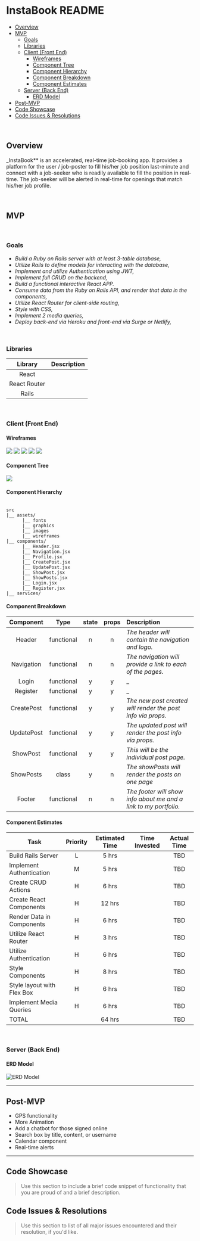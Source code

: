 # InstaBook README <!-- omit in toc -->



- [Overview](#overview)
- [MVP](#mvp)
  - [Goals](#goals)
  - [Libraries](#libraries)
  - [Client (Front End)](#client-front-end)
    - [Wireframes](#wireframes)
    - [Component Tree](#component-tree)
    - [Component Hierarchy](#component-hierarchy)
    - [Component Breakdown](#component-breakdown)
    - [Component Estimates](#component-estimates)
  - [Server (Back End)](#server-back-end)
    - [ERD Model](#erd-model)
- [Post-MVP](#post-mvp)
- [Code Showcase](#code-showcase)
- [Code Issues & Resolutions](#code-issues--resolutions)

<br>

## Overview

_InstaBook** is an accelerated, real-time job-booking app.  It provides a platform for the user / job-poster to fill his/her job position last-minute and connect with a job-seeker who is readily available to fill the position in real-time.  The job-seeker will be alerted in real-time for openings that match his/her job profile.


<br>

## MVP

<br>

### Goals

- _Build a Ruby on Rails server with at least 3-table database,_
- _Utilize Rails to define models for interacting with the database,_
- _Implement and utilize Authentication using JWT,_
- _Implement full CRUD on the backend,_
- _Build a functional interactive React APP._
- _Consume data from the Ruby on Rails API, and render that data in the components,_
- _Utilize React Router for client-side routing,_
- _Style with CSS,_
- _Implement 2 media queries,_
- _Deploy back-end via Heroku and front-end via Surge or Netlify,_

<br>

### Libraries

|     Library      | Description                                |
| :--------------: | :----------------------------------------- |
|      React       |                                            |
|   React Router   |                                            |
|      Rails       |                                            |


<br>

### Client (Front End)

#### Wireframes


<img src="https://i.imgur.com/C2Ajwxh.png" />

<img src="https://i.imgur.com/rFLihDw.png" />

<img src="https://i.imgur.com/BgAjxsL.png" />

<img src="https://i.imgur.com/L9sRHtI.png" />

<img src="https://i.imgur.com/gplokjc.png" />

#### Component Tree

<img src="https://i.imgur.com/OVEpjg3.png" />

#### Component Hierarchy

``` structure

src
|__ assets/
      |__ fonts
      |__ graphics
      |__ images
      |__ wireframes
|__ components/
      |__ Header.jsx
      |__ Navigation.jsx
      |__ Profile.jsx
      |__ CreatePost.jsx
      |__ UpdatePost.jsx
      |__ ShowPost.jsx
      |__ ShowPosts.jsx
      |__ Login.jsx
      |__ Register.jsx
|__ services/

```

#### Component Breakdown


|  Component   |    Type    | state | props | Description                                                      |
| :----------: | :--------: | :---: | :---: | :--------------------------------------------------------------- |
|    Header    | functional |   n   |   n   | _The header will contain the navigation and logo._               |
|  Navigation  | functional |   n   |   n   | _The navigation will provide a link to each of the pages._       |
|  Login       | functional |   y   |   y   | _                                                                |
|  Register    | functional |   y   |   y   | _                                                                |
|  CreatePost  | functional |   y   |   y   | _The new post created will render the post info via props._      |
|  UpdatePost  | functional |   y   |   y   | _The updated post  will render the post info via props._         |
|  ShowPost    | functional |   y   |   y   | _This will be the individual post page._                         |
|  ShowPosts   |   class    |   y   |   n   | _The showPosts will render the posts on one page_                |
|    Footer    | functional |   n   |   n   | _The footer will show info about me and a link to my portfolio._ |

#### Component Estimates

| Task                      | Priority | Estimated Time | Time Invested | Actual Time |
| ----------------------    | :------: | :------------: | :-----------: | :---------: |
| Build Rails Server        |    L     |     5 hrs      |               |     TBD     |
| Implement Authentication  |    M     |     5 hrs      |               |     TBD     |
| Create CRUD Actions       |    H     |     6 hrs      |               |     TBD     |
| Create React Components   |    H     |     12 hrs     |               |     TBD     |
| Render Data in Components |    H     |     6 hrs      |               |     TBD     |
| Utilize React Router      |    H     |     3 hrs      |               |     TBD     |
| Utilize Authentication    |    H     |     6 hrs      |               |     TBD     |
| Style Components          |    H     |     8 hrs      |               |     TBD     |
| Style layout with Flex Box|    H     |     6 hrs      |               |     TBD     |
| Implement Media Queries   |    H     |     6 hrs      |               |     TBD     |
| TOTAL                     |          |     64 hrs     |               |     TBD     |


<br>

### Server (Back End)

#### ERD Model

<img src="https://i.imgur.com/P3kl73r.png" alt= "ERD Model"/>

<br>

***

## Post-MVP

- GPS functionality
- More Animation
- Add a chatbot for those signed online
- Search box by title, content, or username
- Calendar component
- Real-time alerts

***

## Code Showcase

> Use this section to include a brief code snippet of functionality that you are proud of and a brief description.

## Code Issues & Resolutions

> Use this section to list of all major issues encountered and their resolution, if you'd like.
